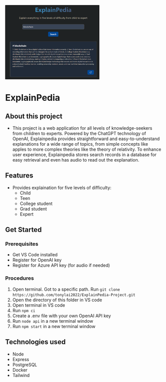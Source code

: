 <img src="./docs/screenshot.png" style="border: 1px solid black; width: 300px">

# ExplainPedia

## About this project
* This project is a web application for all levels of knowledge-seekers from children to experts. Powered by the ChatGPT technology of OpenAI, Explainpedia provides straightforward and easy-to-understand explanations for a wide range of topics, from simple concepts like apples to more complex theories like the theory of relativity. To enhance user experience, Explainpedia stores search records in a database for easy retrieval and even has audio to read out the explanation.

## Features
* Provides explaination for five levels of difficulty:
    * Child
    * Teen
    * College student
    * Grad student
    * Expert

## Get Started

### Prerequisites
* Get VS Code installed
* Register for OpenAI key
* Register for Azure API key (for audio if needed)

### Procedures
  1. Open terminal. Got to a specific path.  Run `git clone https://github.com/tonylai2022/ExplainPedia-Project.git`
  2. Open the directory of this folder in VS code
  3. Open terminal in VS code
  4. Run `npm ci`
  5. Create a .env file with your own OpenAI API key 
  6. Run `node api` in a new terminal window
  7. Run `npm start` in a new terminal window
  
## Technologies used
* Node
* Express
* PostgreSQL
* Docker
* Tailwind
